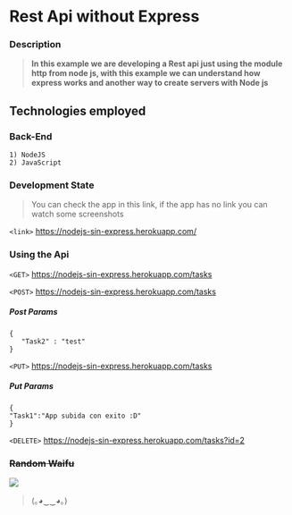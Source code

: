# Rest Api without Express

### Description
> **In this example we are developing a Rest api just using the module http from node js, with this example we can understand how express works and another way to create servers with Node js**

## Technologies employed

### Back-End

	1) NodeJS
    2) JavaScript

    
		
### Development State

> You can check the app in this link, if the app has no link you can watch some screenshots

`<link>` <https://nodejs-sin-express.herokuapp.com/>

### Using the Api

`<GET>` <https://nodejs-sin-express.herokuapp.com/tasks>

`<POST>` <https://nodejs-sin-express.herokuapp.com/tasks>

##### Post Params


    {
       "Task2" : "test"
    }
    

`<PUT>` <https://nodejs-sin-express.herokuapp.com/tasks>

##### Put Params


    {
    "Task1":"App subida con exito :D"
	}
    

`<DELETE>` <https://nodejs-sin-express.herokuapp.com/tasks?id=2>


### <s>Random Waifu</s>

![](https://i.imgur.com/HrooRXf.jpeg)

> (｡◕‿‿◕｡)
